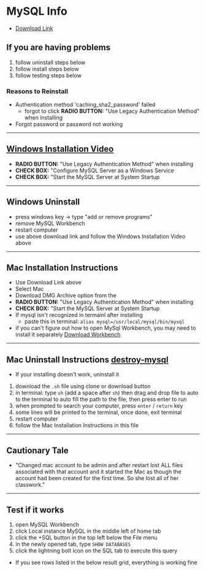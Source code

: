 # MySQL Info

- [Download Link](https://dev.mysql.com/downloads/mysql/)

## If you are having problems

1. follow uninstall steps below
2. follow install steps below
3. follow testing steps below

### Reasons to Reinstall

- Authentication method 'caching_sha2_password' failed
  - forgot to click **RADIO BUTTON:** "Use Legacy Authentication Method" when installing
- Forgot password or password not working

---

## [Windows Installation Video](https://www.youtube.com/watch?v=u96rVINbAUI)

- **RADIO BUTTON:** "Use Legacy Authentication Method" when installing
- **CHECK BOX:** "Configure MySQL Server as a Windows Service
- **CHECK BOX:** "Start the MySQL Server at System Startup

---

## Windows Uninstall

- press windows key -> type "add or remove programs"
- remove MySQL Workbench
- restart computer
- use above download link and follow the Windows Installation Video above

---

## Mac Installation Instructions

- Use Download Link above
- Select Mac
- Download DMG Archive option from the
- **RADIO BUTTON:** "Use Legacy Authentication Method" when installing
- **CHECK BOX:** "Start the MySQL Server at System Startup
- If mysql isn't recognized in termainl after installing
  - paste this in terminal: `alias mysql=/usr/local/mysql/bin/mysql`
- if you can't figure out how to open MySql Workbench, you may need to install it separately [Download Workbench](https://dev.mysql.com/downloads/workbench/)

---

## Mac Uninstall Instructions [destroy-mysql](https://github.com/neilm813/destroy-mysql)

- If your installing doesn't work, uninstall it

1. download the `.sh` file using clone or download button
2. in terminal: type `sh` (add a space after `sh`) then drag and drop file to auto to the terminal to auto fill the path to the file, then press enter to run
3. when prompted to search your computer, press `enter` / `return` key
4. some lines will be printed to the terminal, once done, exit terminal
5. restart computer
6. follow the Mac Installation Instructions in this file

---

## Cautionary Tale

- "Changed mac account to be admin and after restart lost ALL files associated with that account and it started the Mac as though the account had been created for the first time.
  So she lost all of her classwork."

---

## Test if it works

1. open MySQL Workbench
2. click Local instance MySQL in the middle left of home tab
3. click the +SQL button in the top left below the File menu
4. in the newly opened tab, type `SHOW DATABASES`
5. click the lightning bolt icon on the SQL tab to execute this query

- If you see rows listed in the below result grid, everything is working fine
